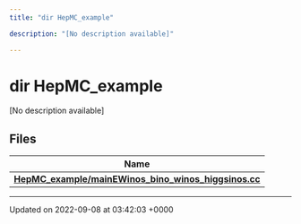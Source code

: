 ```yaml
---
title: "dir HepMC_example"

description: "[No description available]"

---
```


# dir HepMC_example

[No description available]

## Files

| Name           |
| -------------- |
| **[HepMC_example/mainEWinos_bino_winos_higgsinos.cc](/documentation/code/files/mainewinos__bino__winos__higgsinos_8cc/#file-hepmc-example-mainewinos-bino-winos-higgsinos-cc)**  |






-------------------------------

Updated on 2022-09-08 at 03:42:03 +0000
